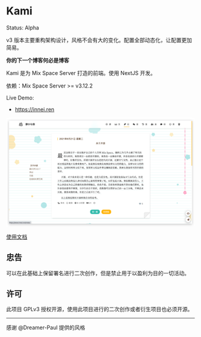 # Kami

Status: Alpha

v3 版本主要重构架构设计，风格不会有大的变化。配置全部动态化，让配置更加简易。

**你的下一个博客何必是博客**

Kami 是为 Mix Space Server 打造的前端。使用 NextJS 开发。

依赖：Mix Space Server >= v3.12.2

Live Demo:

- <https://innei.ren>

![Xnip2021-09-21_18-29-08](https://raw.githubusercontent.com/mx-space/docs-images/master/images/Xnip2021-09-21_18-29-08.png)

[使用文档](https://mx-docs.shizuri.net)

## 忠告

可以在此基础上保留署名进行二次创作，但是禁止用于以盈利为目的一切活动。

## 许可

此项目 GPLv3 授权开源，使用此项目进行的二次创作或者衍生项目也必须开源。

---

感谢 @Dreamer-Paul 提供的风格
